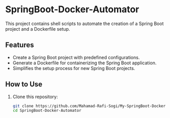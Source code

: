 # SpringBoot-Docker-Automator

This project contains shell scripts to automate the creation of a Spring Boot project and a Dockerfile setup.

## Features
- Create a Spring Boot project with predefined configurations.
- Generate a Dockerfile for containerizing the Spring Boot application.
- Simplifies the setup process for new Spring Boot projects.

## How to Use
1. Clone this repository:
   ```bash
   git clone https://github.com/Mahamad-Rafi-Sogi/My-SpringBoot-Docker-Automator
   cd SpringBoot-Docker-Automator

